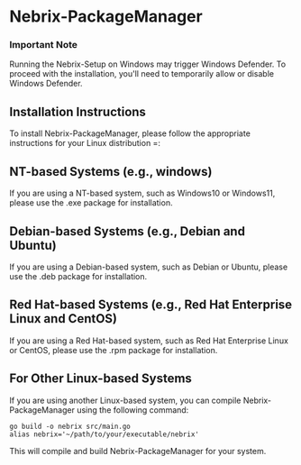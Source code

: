 # Nebrix-PackageManager

### Important Note
Running the Nebrix-Setup on Windows may trigger Windows Defender. To proceed with the installation, you'll need to temporarily allow or disable Windows Defender.

## Installation Instructions
To install Nebrix-PackageManager, please follow the appropriate instructions for your Linux distribution =:

## NT-based Systems (e.g., windows)
If you are using a NT-based system, such as Windows10 or Windows11, please use the .exe package for installation.

## Debian-based Systems (e.g., Debian and Ubuntu)
If you are using a Debian-based system, such as Debian or Ubuntu, please use the .deb package for installation.

## Red Hat-based Systems (e.g., Red Hat Enterprise Linux and CentOS)
If you are using a Red Hat-based system, such as Red Hat Enterprise Linux or CentOS, please use the .rpm package for installation.

## For Other Linux-based Systems
If you are using another Linux-based system, you can compile Nebrix-PackageManager using the following command:
```
go build -o nebrix src/main.go
alias nebrix='~/path/to/your/executable/nebrix'
```
This will compile and build Nebrix-PackageManager for your system.

